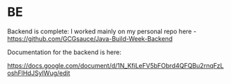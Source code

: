 # BE

Backend is complete: I worked mainly on my personal repo here - https://github.com/GCGsauce/Java-Build-Week-Backend

Documentation for the backend is here:

https://docs.google.com/document/d/1N_KfiLeFV5bFObrd4QFQBu2rnqFzLoshFlHdJSyIWug/edit
